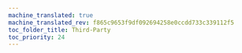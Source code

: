 ```yaml
---
machine_translated: true
machine_translated_rev: f865c9653f9df092694258e0ccdd733c339112f5
toc_folder_title: Third-Party
toc_priority: 24
---
```



